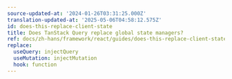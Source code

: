 ```yaml
---
source-updated-at: '2024-01-26T03:31:25.000Z'
translation-updated-at: '2025-05-06T04:58:12.575Z'
id: does-this-replace-client-state
title: Does TanStack Query replace global state managers?
ref: docs/zh-hans/framework/react/guides/does-this-replace-client-state.md
replace:
  useQuery: injectQuery
  useMutation: injectMutation
  hook: function
---
```

